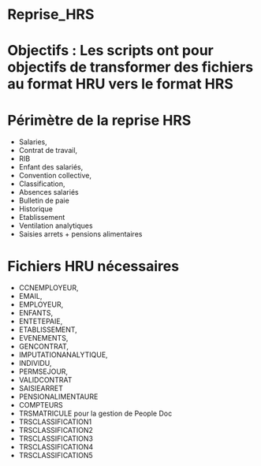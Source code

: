 # Reprise_HRS

# Objectifs : Les scripts ont pour objectifs de transformer des fichiers au format HRU vers le format HRS
# Périmètre de la reprise HRS

- Salaries,
- Contrat de travail,
- RIB
- Enfant des salariés,
- Convention collective,
- Classification,
- Absences salariés 
- Bulletin de paie
- Historique
- Etablissement
- Ventilation analytiques
- Saisies arrets + pensions alimentaires

# Fichiers HRU nécessaires

- CCNEMPLOYEUR,
- EMAIL,
- EMPLOYEUR,
- ENFANTS,
- ENTETEPAIE,
- ETABLISSEMENT,
- EVENEMENTS,
- GENCONTRAT,
- IMPUTATIONANALYTIQUE,
- INDIVIDU,
- PERMSEJOUR,
- VALIDCONTRAT
- SAISIEARRET
- PENSIONALIMENTAURE
- COMPTEURS
- TRSMATRICULE pour la gestion de People Doc
- TRSCLASSIFICATION1
- TRSCLASSIFICATION2
- TRSCLASSIFICATION3
- TRSCLASSIFICATION4
- TRSCLASSIFICATION5